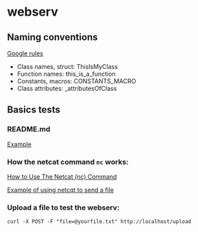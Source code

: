 # webserv

## Naming conventions

[Google rules](https://google.github.io/styleguide/cppguide.html)

- Class names, struct:  ThisIsMyClass
- Function names:       this\_is\_a\_function
- Constants, macros:    CONSTANTS\_MACRO
- Class attributes:     \_attributesOfClass

## Basics tests

### README.md

[Example](https://github.com/github-linguist/linguist/blob/3c3b037910006fc2f1a9bb34b2c4e9cde062206c/README.md)

### How the netcat command ```nc``` works:

[How to Use The Netcat (nc) Command](https://nooblinux.com/how-to-use-netcat/)

[Example of using netcqt to send a file](https://stackoverflow.com/questions/4238809/example-of-multipart-form-data)

### Upload a file to test the webserv:

```console
curl -X POST -F "file=@yourfile.txt" http://localhost/upload
```
